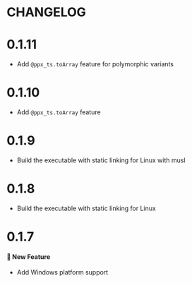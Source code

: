 # CHANGELOG

# 0.1.11

- Add `@ppx_ts.toArray` feature for polymorphic variants

# 0.1.10

- Add `@ppx_ts.toArray` feature

# 0.1.9

- Build the executable with static linking for Linux with musl

# 0.1.8

- Build the executable with static linking for Linux

# 0.1.7

#### :rocket: New Feature

- Add Windows platform support
